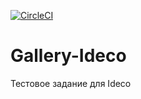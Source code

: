 [![CircleCI](https://circleci.com/gh/Savichev-Igor/Gallery-Ideco.svg?style=svg)](https://circleci.com/gh/Savichev-Igor/Gallery-Ideco)

# Gallery-Ideco
Тестовое задание для Ideco
